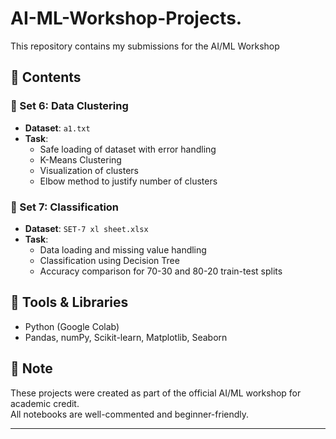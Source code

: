 # AI-ML-Workshop-Projects.


This repository contains my submissions for the AI/ML Workshop

## 📁 Contents

### 🔹 Set 6: Data Clustering
- **Dataset**: `a1.txt`
- **Task**:
  - Safe loading of dataset with error handling
  - K-Means Clustering
  - Visualization of clusters
  - Elbow method to justify number of clusters

### 🔹 Set 7: Classification
- **Dataset**: `SET-7 xl sheet.xlsx`
- **Task**:
  - Data loading and missing value handling
  - Classification using Decision Tree
  - Accuracy comparison for 70-30 and 80-20 train-test splits

## 🚀 Tools & Libraries
- Python (Google Colab)
- Pandas, numPy, Scikit-learn, Matplotlib, Seaborn

## 📌 Note
These projects were created as part of the official AI/ML workshop for academic credit.  
All notebooks are well-commented and beginner-friendly.

---

